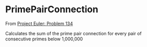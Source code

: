 # PrimePairConnection

From [Project Euler: Problem 134](https://projecteuler.net/problem=134)

Calculates the sum of the prime pair connection for every pair of consecutive primes below 1,000,000